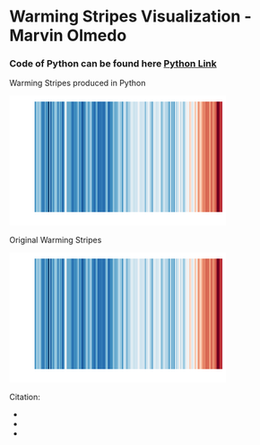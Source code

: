 # Warming Stripes Visualization - Marvin Olmedo


### Code of Python can be found here [Python Link](https://github.com/Marvin510/SelfStudyProject/blob/master/Python-Warming%20S%20-%20Replication.ipynb)

Warming Stripes produced in Python

![Mystripes][Pic]

Original Warming Stripes 

![originalstripes][Pic]

[Pic]:https://github.com/Marvin510/SelfStudyProject/blob/master/Warming%20Stripes.png
[Original]:http://www.climate-lab-book.ac.uk/files/2018/05/globalcore.png


Citation:

-
-
-
